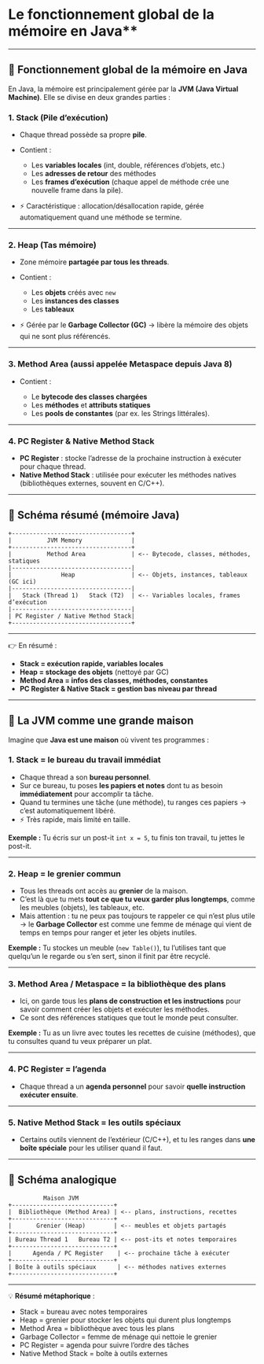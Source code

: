 # Le fonctionnement global de la mémoire en Java\*\*

---

## 🔹 Fonctionnement global de la mémoire en Java

En Java, la mémoire est principalement gérée par la **JVM (Java Virtual Machine)**. Elle se divise en deux grandes parties :

### 1. **Stack (Pile d’exécution)**

- Chaque thread possède sa propre **pile**.
- Contient :

  - Les **variables locales** (int, double, références d’objets, etc.)
  - Les **adresses de retour** des méthodes
  - Les **frames d’exécution** (chaque appel de méthode crée une nouvelle frame dans la pile).

- ⚡ Caractéristique : allocation/désallocation rapide, gérée automatiquement quand une méthode se termine.

---

### 2. **Heap (Tas mémoire)**

- Zone mémoire **partagée par tous les threads**.
- Contient :

  - Les **objets** créés avec `new`
  - Les **instances des classes**
  - Les **tableaux**

- ⚡ Gérée par le **Garbage Collector (GC)** → libère la mémoire des objets qui ne sont plus référencés.

---

### 3. **Method Area (aussi appelée Metaspace depuis Java 8)**

- Contient :

  - Le **bytecode des classes chargées**
  - Les **méthodes** et **attributs statiques**
  - Les **pools de constantes** (par ex. les Strings littérales).

---

### 4. **PC Register & Native Method Stack**

- **PC Register** : stocke l’adresse de la prochaine instruction à exécuter pour chaque thread.
- **Native Method Stack** : utilisée pour exécuter les méthodes natives (bibliothèques externes, souvent en C/C++).

---

## 🔹 Schéma résumé (mémoire Java)

```
+----------------------------------+
|          JVM Memory              |
+----------------------------------+
|          Method Area             | <-- Bytecode, classes, méthodes, statiques
|----------------------------------|
|              Heap                | <-- Objets, instances, tableaux (GC ici)
|----------------------------------|
|   Stack (Thread 1)   Stack (T2)  | <-- Variables locales, frames d’exécution
|----------------------------------|
| PC Register / Native Method Stack|
+----------------------------------+
```

---

👉 En résumé :

- **Stack = exécution rapide, variables locales**
- **Heap = stockage des objets** (nettoyé par GC)
- **Method Area = infos des classes, méthodes, constantes**
- **PC Register & Native Stack = gestion bas niveau par thread**

---

## 🔹 La JVM comme une grande maison

Imagine que **Java est une maison** où vivent tes programmes :

### 1. **Stack = le bureau du travail immédiat**

- Chaque thread a son **bureau personnel**.
- Sur ce bureau, tu poses **les papiers et notes** dont tu as besoin **immédiatement** pour accomplir ta tâche.
- Quand tu termines une tâche (une méthode), tu ranges ces papiers → c’est automatiquement libéré.
- ⚡ Très rapide, mais limité en taille.

**Exemple :**
Tu écris sur un post-it `int x = 5`, tu finis ton travail, tu jettes le post-it.

---

### 2. **Heap = le grenier commun**

- Tous les threads ont accès au **grenier** de la maison.
- C’est là que tu mets **tout ce que tu veux garder plus longtemps**, comme les meubles (objets), les tableaux, etc.
- Mais attention : tu ne peux pas toujours te rappeler ce qui n’est plus utile → le **Garbage Collector** est comme une femme de ménage qui vient de temps en temps pour ranger et jeter les objets inutiles.

**Exemple :**
Tu stockes un meuble (`new Table()`), tu l’utilises tant que quelqu’un le regarde ou s’en sert, sinon il finit par être recyclé.

---

### 3. **Method Area / Metaspace = la bibliothèque des plans**

- Ici, on garde tous les **plans de construction et les instructions** pour savoir comment créer les objets et exécuter les méthodes.
- Ce sont des références statiques que tout le monde peut consulter.

**Exemple :**
Tu as un livre avec toutes les recettes de cuisine (méthodes), que tu consultes quand tu veux préparer un plat.

---

### 4. **PC Register = l’agenda**

- Chaque thread a un **agenda personnel** pour savoir **quelle instruction exécuter ensuite**.

---

### 5. **Native Method Stack = les outils spéciaux**

- Certains outils viennent de l’extérieur (C/C++), et tu les ranges dans **une boîte spéciale** pour les utiliser quand il faut.

---

## 🔹 Schéma analogique

```
          Maison JVM
+-----------------------------+
|  Bibliothèque (Method Area) | <-- plans, instructions, recettes
+-----------------------------+
|       Grenier (Heap)        | <-- meubles et objets partagés
+-----------------------------+
| Bureau Thread 1   Bureau T2 | <-- post-its et notes temporaires
+-----------------------------+
|      Agenda / PC Register    | <-- prochaine tâche à exécuter
+-----------------------------+
| Boîte à outils spéciaux      | <-- méthodes natives externes
+-----------------------------+
```

---

💡 **Résumé métaphorique** :

- Stack = bureau avec notes temporaires
- Heap = grenier pour stocker les objets qui durent plus longtemps
- Method Area = bibliothèque avec tous les plans
- Garbage Collector = femme de ménage qui nettoie le grenier
- PC Register = agenda pour suivre l’ordre des tâches
- Native Method Stack = boîte à outils externes
